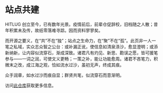 # 站点共建

HITLUG 创立至今，已有数年光景。疫情前后，前辈仓促辞校，旧档随之人散；昔年积累未及传，故纸零落难寻踪。因而资料寥寥矣。

而开源之要义，在“共”不在“独”；站点之生命力，在“聚”不在“孤”。此页非一人一笔之私域，实众志众智之公台：或补漏正讹，使信息如清泉涤沙，愈显澄明；或添新纳新，让内容似流穿石，渐成深致。诸君凡有灼见、新思、勘误之愿，皆可援笔参与——一词之润，可使文义更畅；一策之补，能让功能愈周。诸君不吝笔力，积微末之改，成江海之观，恰如流水过沙，虽初无声，终成其痕。

众手润章，如水过沙而痕自显；群贤共笔，似流穿石而意渐明。

访问[此仓库](https://github.com/cherrling/hitlug)获取更多信息。
